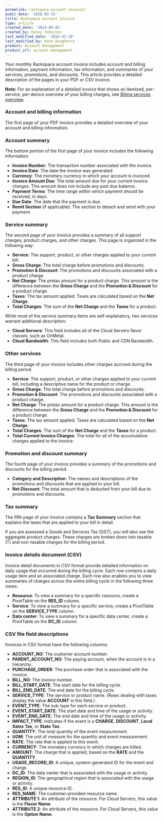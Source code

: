 ```yaml
---
permalink: rackspace-account-invoice/
audit_date: '2018-03-16'
title: Rackspace account invoice
type: article
created_date: '2014-09-01'
created_by: Kenny Johnston
last_modified_date: '2018-03-20'
last_modified_by: Kate Dougherty
product: Account Management
product_url: account-management
---
```


Your monthly Rackspace account invoice includes account and billing
information, payment information, tax information, and summaries of your
services, promotions, and discounts. This article provides a detailed
description of the pages in your PDF or CSV invoice.

**Note:** For an explanation of a detailed invoice that shows an itemized,
per-service, per-device overview of your billing charges, see [Billing services overview](/how-to/billing-services-overview/).

### Account and billing information

The first page of your PDF invoice provides a detailed overview of your
account and billing information.

### Account summary

The bottom portion of the first page of your invoice includes the
following information:

- **Invoice Number**: The transaction number associated with the invoice.
- **Invoice Date**: The date the invoice was generated.
- **Currency**: The monetary currency in which your account is invoiced.
- **Invoice Amount Due**: The total amount due for your current invoice
  charges. This amount does not include any past due balance.
- **Payment Terms**: The time range within which payment should
  be received, in days.
- **Due Date**: The date that the payment is due.
- **Remit Section** (if applicable): The section to detach and send with your
  payment.

### Service summary

The second page of your invoice provides a summary of all support charges,
product charges, and other charges. This page is organized in the following
way:

- **Service**: The support, product, or other charges applied to your
  current bill.
- **Gross Charge**: The total charge before promotions and discounts.
- **Promotion & Discount**: The promotions and discounts associated
  with a product charge.
- **Net Charge**: The pretax amount for a product charge. This amount is the
  difference between the **Gross Charge** and the **Promotion & Discount** for
  a product charge.
- **Taxes**: The tax amount applied. Taxes are calculated based
  on the **Net Charge**.
- **Total Charges**: The sum of the **Net Charge** and the **Taxes** for a
  product.

While most of the service summary items are self-explanatory, two services
warrant additional description:

- **Cloud Servers**: This field includes all of the Cloud Servers flavor
  classes, such as OnMetal.
- **Cloud Bandwidth**: This field includes both Public and CDN Bandwidth.

### Other services

The third page of your invoice includes other charges accrued during the
billing period.

- **Service**: The support, product, or other charges applied to your
  current bill, including a descriptive name for the product or charge.
- **Gross Charge**: The total charge before promotions and discounts.
- **Promotion & Discount**: The promotions and discounts associated
  with a product charge.
- **Net Charge**: The pretax amount for a product charge. This amount is the
  difference between the **Gross Charge** and the **Promotion & Discount** for
  a product charge.
- **Taxes**: The tax amount applied. Taxes are calculated based
  on the **Net Charge**.
- **Total Charges**: The sum of the **Net Charge** and the **Taxes** for a
  product.
- **Total Current Invoice Charges**: The total for all of the accumulative
  charges applied to the invoice.  

### Promotion and discount summary

The fourth page of your invoice provides a summary of the promotions and
discounts for the billing period.

- **Category and Description**: The names and descriptions of the
  promotions and discounts that are applied to your bill.
- **Net Discount**: The total amount that is deducted from your bill due
  to promotions and discounts.

### Tax summary

The fifth page of your invoice contains a **Tax Summary** section that
explains the taxes that are applied to your bill in detail.

If you are assessed a Goods and Services Tax (GST), you will also see the
aggregate product charges. These charges are broken down into taxable (T) and non-taxable charges for the billing period.

### Invoice details document (CSV)

Invoice detail documents in CSV format provide detailed information on daily usage that occurred during the billing cycle. Each row contains a daily usage item and an associated charge. Each row also enables you to view summaries of charges across the entire billing cycle in the following three views:

- **Resource**: To view a summary for a specific resource, create a PivotTable
  on the **RES_ID** column.
- **Service**: To view a summary for a specific service, create a PivotTable
  on the **SERVICE_TYPE** column.
- **Data center**: To view a summary for a specific data center, create a
  PivotTable on the **DC_ID** column.

### CSV file field descriptions

Invoices in CSV format have the following columns:

- **ACCOUNT_NO**: The customer account number.
- **PARENT_ACCOUNT_NO**: The paying account, when the account is in a
  hierarchy.
- **PURCHASE_ORDER**: The purchase order that is associated with the invoice.
- **BILL_NO**: The invoice number.
- **BILL_START_DATE**: The start date for the billing cycle.
- **BILL_END_DATE**: The end date for the billing cycle.
- **SERVICE_TYPE**: The service or product name. (Rows dealing with taxes
  display the value **ACCOUNT** in this field.)
- **EVENT_TYPE**: The sub-type for each service or product.
- **EVENT_START_DATE**: The start date and time of the usage or activity.
- **EVENT_END_DATE**: The end date and time of the usage or activity.
- **IMPACT_TYPE**: Indicates if the event is a **CHARGE**, **DISCOUNT**,
  **Local Sales Tax**, or **State Tax**.
- **QUANTITY**: The total quantity of the event measurement.
- **UOM**: The unit of measure for the quantity and event measurement.
- **RATE**: The rate that is applied to this event.
- **CURRENCY**: The monetary currency in which charges are billed.
- **AMOUNT**: The charge that is applied, based on the **RATE** and the
  **QUANTITY**.
- **USAGE_RECORD_ID**: A unique, system-generated ID for the event and charge.
- **DC_ID**: The data center that is associated with the usage or activity.
- **REGION_ID**: The geographical region that is associated with the usage or
  activity.
- **RES_ID**: A unique resource ID.
- **RES_NAME**: The customer-provided resource name.
- **ATTRIBUTE 1**: An attribute of the resource. For Cloud Servers, this
  value is the **Flavor Name**.
- **ATTRIBUTE 2**: An attribute of the resource. For Cloud Servers, this
  value is the **Option Name**.
